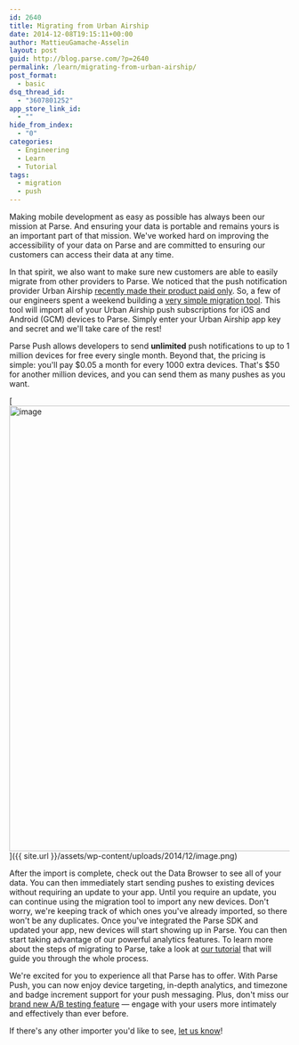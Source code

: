 ```yaml
---
id: 2640
title: Migrating from Urban Airship
date: 2014-12-08T19:15:11+00:00
author: MattieuGamache-Asselin
layout: post
guid: http://blog.parse.com/?p=2640
permalink: /learn/migrating-from-urban-airship/
post_format:
  - basic
dsq_thread_id:
  - "3607801252"
app_store_link_id:
  - ""
hide_from_index:
  - "0"
categories:
  - Engineering
  - Learn
  - Tutorial
tags:
  - migration
  - push
---
```

Making mobile development as easy as possible has always been our mission at Parse. And ensuring your data is portable and remains yours is an important part of that mission. We've worked hard on improving the accessibility of your data on Parse and are committed to ensuring our customers can access their data at any time.

In that spirit, we also want to make sure new customers are able to easily migrate from other providers to Parse. We noticed that the push notification provider Urban Airship [recently made their product paid only](http://urbanairship.com/blog/2014/06/26/changes-coming-to-urban-airships-free-developer-edition "UA paid only"). So, a few of our engineers spent a weekend building a [very simple migration tool](https://parse.com/migrate/urban_airship "Parse Parachute"). This tool will import all of your Urban Airship push subscriptions for iOS and Android (GCM) devices to Parse. Simply enter your Urban Airship app key and secret and we'll take care of the rest!

Parse Push allows developers to send **unlimited** push notifications to up to 1 million devices for free every single month. Beyond that, the pricing is simple: you'll pay $0.05 a month for every 1000 extra devices. That's $50 for another million devices, and you can send them as many pushes as you want.

[<img class="aligncenter size-full wp-image-2641" style="margin: auto; display: block;" src="{{ site.url }}/assets/wp-content/uploads/2014/12/image.png" alt="image" width="800" />]({{ site.url }}/assets/wp-content/uploads/2014/12/image.png)

After the import is complete, check out the Data Browser to see all of your data. You can then immediately start sending pushes to existing devices without requiring an update to your app. Until you require an update, you can continue using the migration tool to import any new devices. Don't worry, we're keeping track of which ones you've already imported, so there won't be any duplicates. Once you've integrated the Parse SDK and updated your app, new devices will start showing up in Parse. You can then start taking advantage of our powerful analytics features. To learn more about the steps of migrating to Parse, take a look at [our tutorial](https://www.parse.com/tutorials/migrating-from-urban-airship) that will guide you through the whole process.

We're excited for you to experience all that Parse has to offer. With Parse Push, you can now enjoy device targeting, in-depth analytics, and timezone and badge increment support for your push messaging. Plus, don't miss our [brand new A/B testing feature](http://blog.parse.com/2014/11/03/parse-push-experiments-re-engage-more-powerfully-and-more-creatively-with-ab-testing-2/ "Push A/B testing") — engage with your users more intimately and effectively than ever before.

If there's any other importer you'd like to see, [let us know](https://groups.google.com/forum/#!forum/parse-developers "Parse Help")!
